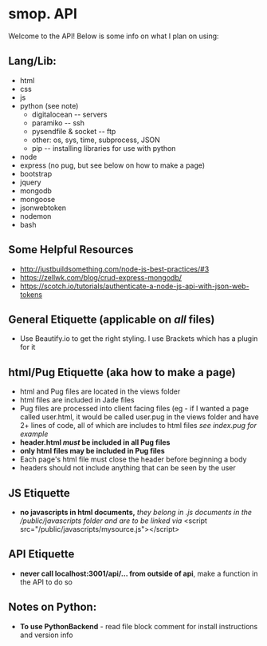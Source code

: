 # smop. API
Welcome to the API! Below is some info on what I plan on using:

## Lang/Lib:
* html
* css
* js
* python (see note)
  * digitalocean -- servers
  * paramiko -- ssh
  * pysendfile & socket -- ftp
  * other: os, sys, time, subprocess, JSON
  * pip -- installing libraries for use with python
* node
* express (no pug, but see below on how to make a page)
* bootstrap
* jquery
* mongodb
* mongoose
* jsonwebtoken
* nodemon
* bash

## Some Helpful Resources 
* http://justbuildsomething.com/node-js-best-practices/#3
* https://zellwk.com/blog/crud-express-mongodb/
* https://scotch.io/tutorials/authenticate-a-node-js-api-with-json-web-tokens

## General Etiquette (applicable on *all* files)
* Use Beautify.io to get the right styling. I use Brackets which has a plugin for it

## html/Pug Etiquette (aka how to make a page)
* html and Pug files are located in the views folder
* html files are included in Jade files
* Pug files are processed into client facing files (eg - if I wanted a page called user.html, it would be called user.pug in the views folder and have 2+ lines of code, all of which are includes to html files *see index.pug for example*
* **header.html *must* be included in all Pug files**
* **only html files may be included in Pug files**
* Each page's html file must close the header before beginning a body
* headers should not include anything that can be seen by the user

## JS Etiquette
* **no javascripts in html documents,** *they belong in .js documents in the /public/javascripts folder and are to be linked via* \<script src="/public/javascripts/mysource.js">\</script>

## API Etiquette 
* **never call localhost:3001/api/... from outside of api**, make a function in the API to do so

## Notes on Python:
* **To use PythonBackend** - read file block comment for install instructions and version info

